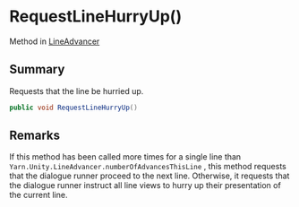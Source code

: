 # RequestLineHurryUp()

Method in [LineAdvancer](yarn.unity.lineadvancer.md)

## Summary

Requests that the line be hurried up.

```csharp
public void RequestLineHurryUp()
```

## Remarks

If this method has been called more times for a single line than `Yarn.Unity.LineAdvancer.numberOfAdvancesThisLine` , this method requests that the dialogue runner proceed to the next line. Otherwise, it requests that the dialogue runner instruct all line views to hurry up their presentation of the current line.
